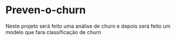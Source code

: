 # Preven-o-churn
Neste projeto será feito uma análise de churn e depois será feito um modelo que fara classificação de churn
